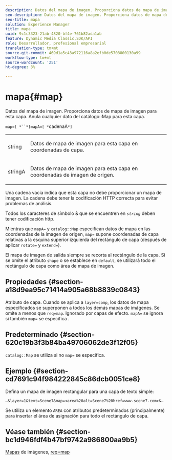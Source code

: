 ```yaml
---
description: Datos del mapa de imagen. Proporciona datos de mapa de imagen para esta capa. Anula cualquier dato del mapa del catálogo de esta capa.
seo-description: Datos del mapa de imagen. Proporciona datos de mapa de imagen para esta capa. Anula cualquier dato del mapa del catálogo de esta capa.
seo-title: mapa
solution: Experience Manager
title: mapa
uuid: 9c1c3323-21ab-4820-bf4e-761b82ada1ab
feature: Dynamic Media Classic,SDK/API
role: Desarrollador, profesional empresarial
translation-type: tm+mt
source-git-commit: 469d1a5c43a972116a8a2efb0de5708800130a99
workflow-type: tm+mt
source-wordcount: '251'
ht-degree: 3%

---
```



# mapa{#map}

Datos del mapa de imagen. Proporciona datos de mapa de imagen para esta capa. Anula cualquier dato del catálogo::Map para esta capa.

`map=[ *``*]mapA=[ *`cadenaA`*]`

<table id="simpletable_2E32B25D5F6246A18A8AF817903877ED"> 
 <tr class="strow"> 
  <td class="stentry"> <p><span class="codeph"> <span class="varname"> string</span></span> </p></td> 
  <td class="stentry"> <p>Datos de mapa de imagen para esta capa en coordenadas de capa. </p></td> 
 </tr> 
 <tr class="strow"> 
  <td class="stentry"> <p><span class="codeph"> <span class="varname"> stringA</span></span> </p></td> 
  <td class="stentry"> <p>Datos de mapa de imagen para esta capa en coordenadas de imagen de origen. </p></td> 
 </tr> 
</table>

Una cadena vacía indica que esta capa no debe proporcionar un mapa de imagen. La cadena debe tener la codificación HTTP correcta para evitar problemas de análisis.

Todos los caracteres de símbolo &amp; que se encuentren en *`string`* deben tener codificación http.

Mientras que `mapA=` y `catalog::Map` especifican datos de mapa en las coordenadas de la imagen de origen, `map=` supone coordenadas de capa relativas a la esquina superior izquierda del rectángulo de capa (después de aplicar `rotate=` y `extend=`).

El mapa de imagen de salida siempre se recorta al rectángulo de la capa. Si se omite el atributo `shape` o se establece en `default`, se utilizará todo el rectángulo de capa como área de mapa de imagen.

## Propiedades {#section-a18d9ea95c71414a905a68b8839c0843}

Atributo de capa. Cuando se aplica a `layer=comp`, los datos de mapa especificados se superponen a todos los demás mapas de imágenes. Se omite a menos que `req=map`. Ignorado por capas de efecto. `mapA=` se ignora si también  `map=` se especifica .

## Predeterminado {#section-620c19b3f3b84ba49706062de3f12f05}

`catalog::Map` se utiliza si no  `map=` se especifica.

## Ejemplo {#section-cd7691c94f984222845c86dcb0051ce8}

Defina un mapa de imagen rectangular para una capa de texto simple:

`…&layer=1&text=Scene7&map=<area%20alt=Scene7%20href=www.scene7.com>&…`

Se utiliza un elemento `AREA` con atributos predeterminados (principalmente) para insertar el área de asignación para todo el rectángulo de capa.

## Véase también {#section-bc1d946fdf4b47bf9742a986800aa9b5}

[Mapas](../../../../../is-api/http-ref/image-serving-api-ref/c-http-protocol-reference/c-syntax-and-features/r-image-maps.md#reference-ff7d1bac2a064104b0c508a81316fdab) de imágenes,  [req=map](../../../../../is-api/http-ref/image-serving-api-ref/c-http-protocol-reference/c-command-reference/r-req/r-req.md#reference-907cdb4a97034db7ad94695f25552e76)
